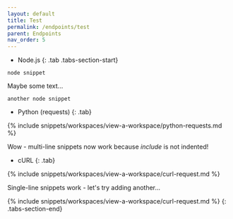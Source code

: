 ```yaml
---
layout: default
title: Test
permalink: /endpoints/test
parent: Endpoints
nav_order: 5
---
```


- Node.js
{: .tab .tabs-section-start}

`node snippet`

Maybe some text...

`another node snippet`

- Python (requests)
{: .tab}

{% include snippets/workspaces/view-a-workspace/python-requests.md %}

Wow - multi-line snippets now work because *include* is not indented!

- cURL
{: .tab}

{% include snippets/workspaces/view-a-workspace/curl-request.md %}

Single-line snippets work - let's try adding another...

{% include snippets/workspaces/view-a-workspace/curl-request.md %}
{: .tabs-section-end}